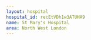 ```yaml
---
layout: hospital
hospital_id: recEtVDh1w3ATUHA9
name: St Mary's Hospital
area: North West London
---
```

